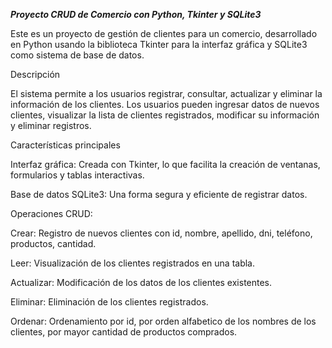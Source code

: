 *****Proyecto CRUD de Comercio con Python, Tkinter y SQLite3*****

Este es un proyecto de gestión de clientes para un comercio, desarrollado en Python usando la biblioteca Tkinter para la interfaz gráfica y SQLite3 como sistema de base de datos.

Descripción

El sistema permite a los usuarios registrar, consultar, actualizar y eliminar la información de los clientes. Los usuarios pueden ingresar datos de nuevos clientes, visualizar la lista de clientes registrados, modificar su información y eliminar registros.

Características principales

Interfaz gráfica: Creada con Tkinter, lo que facilita la creación de ventanas, formularios y tablas interactivas.

Base de datos SQLite3: Una forma segura y eficiente de registrar datos.

Operaciones CRUD:

Crear: Registro de nuevos clientes con id, nombre, apellido, dni, teléfono, productos, cantidad.

Leer: Visualización de los clientes registrados en una tabla.

Actualizar: Modificación de los datos de los clientes existentes.

Eliminar: Eliminación de los clientes registrados.

Ordenar: Ordenamiento por id, por orden alfabetico de los nombres de los clientes, por mayor cantidad de productos comprados.
